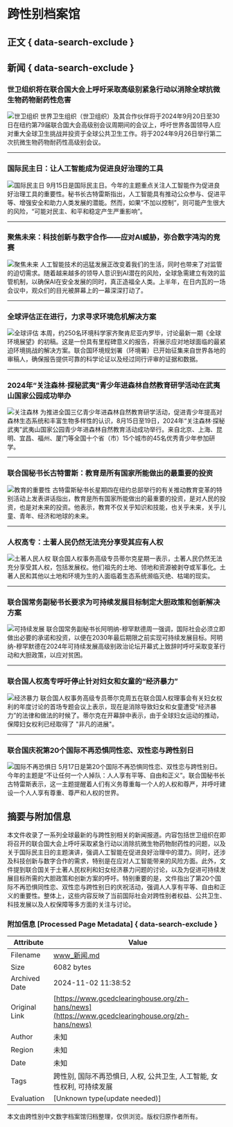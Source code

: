 # 跨性别档案馆

## 正文 { data-search-exclude }


## 新闻 { data-search-exclude }

### 世卫组织将在联合国大会上呼吁采取高级别紧急行动以消除全球抗微生物药物耐药性危害
![世卫组织](https://www.gcedclearinghouse.org/sites/default/files/styles/infocus_thumbnail/public/news_image/news240919_WHO.jpg?itok=jJVFpUzT)
世界卫生组织（世卫组织）及其合作伙伴将于2024年9月20日至30日在纽约第79届联合国大会高级别会议周期间的会议上，呼吁世界各国领导人应对重大全球卫生挑战并投资于全球公共卫生工作。将于2024年9月26日举行第二次抗微生物药物耐药性高级别会议。

---

### 国际民主日：让人工智能成为促进良好治理的工具
![国际民主日](https://www.gcedclearinghouse.org/sites/default/files/styles/infocus_thumbnail/public/news_image/news240915_UN.jpg?itok=F1RluQG_)
9月15日是国际民主日。今年的主题重点关注人工智能作为促进良好治理工具的重要性。秘书长古特雷斯指出，人工智能具有推动公众参与、促进平等、增强安全和助力人类发展的潜能。然而，如果“不加以控制”，则可能产生很大的风险，“可能对民主、和平和稳定产生严重影响”。

---

### 聚焦未来：科技创新与数字合作——应对AI威胁，弥合数字鸿沟的竞赛
![聚焦未来](https://www.gcedclearinghouse.org/sites/default/files/styles/infocus_thumbnail/public/news_image/news240913_UN.jpg?itok=6YKiN5_P)
人工智能技术的迅猛发展正改变着我们的生活，同时也带来了对监管的迫切需求。随着越来越多的领导人意识到AI潜在的风险，全球急需建立有效的监管机制，以确保AI在安全发展的同时，真正造福全人类。上半年，在日内瓦的一场会议中，观众们的目光被屏幕上的一幕深深打动了。

---

### 全球评估正在进行，力求寻求环境危机解决方案
![全球评估](https://www.gcedclearinghouse.org/sites/default/files/styles/infocus_thumbnail/public/news_image/news240905_UNEP_2.jpg?itok=lNvXLYJM)
本周，约250名环境科学家齐聚肯尼亚内罗毕，讨论最新一期《全球环境展望》的初稿。这是一份具有里程碑意义的报告，将展示应对地球面临的最紧迫环境挑战的解决方案。联合国环境规划署（环境署）已开始征集来自世界各地的审稿人，确保报告提供可靠的科学论证以及经过同行评审的证据和数据。

---

### 2024年“关注森林·探秘武夷”青少年进森林自然教育研学活动在武夷山国家公园成功举办
![关注森林](https://www.gcedclearinghouse.org/sites/default/files/styles/infocus_thumbnail/public/news_image/news241002_focusing%20on%20forest.jpg?itok=oFiHQKSO)
为推进全国三亿青少年进森林自然教育研学活动，促进青少年提高对森林生态系统和丰富生物多样性的认识，8月15日至19日，2024年“关注森林·探秘武夷”武夷山国家公园青少年进森林自然教育活动成功举行。来自北京、上海、昆明、宜昌、福州、厦门等全国十个省（市）15个城市的45名优秀青少年参加研学。

---

### 联合国秘书长古特雷斯：教育是所有国家所能做出的最重要的投资
![教育的重要性](https://www.gcedclearinghouse.org/sites/default/files/styles/infocus_thumbnail/public/news_image/news240711_UN.jpg?itok=BYO3baFz)
古特雷斯秘书长星期四在纽约总部举行的有关推动教育变革的特别活动上发表讲话指出，教育是所有国家所能做出的最重要的投资，是对人民的投资，也是对未来的投资。他表示，教育不仅关乎知识和技能，也关乎未来，关乎儿童、青年、经济和地球的未来。

---

### 人权高专：土著人民仍然无法充分享受其应有人权
![土著人民人权](https://www.gcedclearinghouse.org/sites/default/files/styles/infocus_thumbnail/public/news_image/news240709_UN.jpg?itok=RfgAJQJI)
联合国人权事务高级专员蒂尔克星期一表示，土著人民仍然无法充分享受其人权，包括发展权。他们祖先的土地、领地和资源被剥夺或军事化。土著人民和其他以土地和环境为生的人面临着生态系统濒临灭绝、枯竭的现实。

---

### 联合国常务副秘书长要求为可持续发展目标制定大胆政策和创新解决方案
![可持续发展](https://www.gcedclearinghouse.org/sites/default/files/styles/infocus_thumbnail/public/news_image/news240708_UN.jpg?itok=RH2torbr)
联合国常务副秘书长阿明纳-穆罕默德周一强调，国际社会必须立即做出必要的承诺和投资，以便在2030年最后期限之前实现可持续发展目标。阿明纳-穆罕默德在2024年可持续发展高级别政治论坛开幕式上致辞时呼吁采取变革行动和大胆政策，以应对贫困。

---

### 联合国人权高专呼吁停止针对妇女和女童的“经济暴力”
![经济暴力](https://www.gcedclearinghouse.org/sites/default/files/styles/infocus_thumbnail/public/news_image/news240628_UN.jpg?itok=hpYRIJfV)
联合国人权事务高级专员蒂尔克周五在联合国人权理事会有关妇女权利的年度讨论的首场专题会议上表示，现在是消除导致妇女和女童遭受“经济暴力”的法律和做法的时候了。蒂尔克在开幕辞中表示，由于全球妇女运动的推动，保障妇女权利已经取得了 "非凡的进展"。

---

### 联合国庆祝第20个国际不再恐惧同性恋、双性恋与跨性别日
![国际不再恐惧日](https://www.gcedclearinghouse.org/sites/default/files/styles/infocus_thumbnail/public/news_image/news240516_UN.jpg?itok=8N8-2Q1z)
5月17日是第20个国际不再恐惧同性恋、双性恋与跨性别日。今年的主题是“不让任何一个人掉队：人人享有平等、自由和正义”。联合国秘书长古特雷斯表示，这一主题提醒着人们有义务尊重每一个人的人权和尊严，并呼吁建设一个人人享有尊重、尊严和人权的世界。

## 摘要与附加信息

<!-- tcd_abstract -->
本文件收录了一系列全球最新的与跨性别相关的新闻报道。内容包括世卫组织在即将召开的联合国大会上呼吁采取紧急行动以消除抗微生物药物耐药性的问题，以及关于国际民主日的主题演讲，强调人工智能在促进良好治理中的潜力。同时，还涉及科技创新与数字合作的需求，特别是在应对人工智能带来的风险方面。此外，文件提到联合国关于土著人民权利和妇女经济暴力问题的讨论，以及为促进可持续发展目标所需的大胆政策和创新方案的呼吁。特别重要的是，文件指出了第20个国际不再恐惧同性恋、双性恋与跨性别日的庆祝活动，强调人人享有平等、自由和正义的重要性。整体上，这些内容反映了当前国际社会对跨性别者权益、公共卫生、科技发展以及人权保障等多方面的关注与讨论。
<!-- tcd_abstract_end -->

### 附加信息 [Processed Page Metadata] { data-search-exclude }

| Attribute       | Value                                  |
|-----------------|----------------------------------------|
| Filename        | www_新闻.md                             |
| Size            | 6082 bytes                           |
| Archived Date   | 2024-11-02 11:38:52                             |
| Original Link   | [https://www.gcedclearinghouse.org/zh-hans/news](https://www.gcedclearinghouse.org/zh-hans/news)                       |
| Author          | 未知                               |
| Region          | 未知                               |
| Date            | 未知                                 |
| Tags            | 跨性别, 国际不再恐惧日, 人权, 公共卫生, 人工智能, 女性权利, 可持续发展                                 |
| Evaluation            | [Unknown type(update needed)]                                 |
<!-- tcd_table_end -->

本文由跨性别中文数字档案馆归档整理，仅供浏览。版权归原作者所有。
